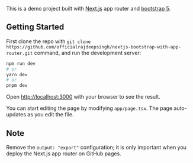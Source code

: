 This is a demo project built with [Next.js](https://nextjs.org/) app router and [bootstrap 5](https://getbootstrap.com/docs/5.3/getting-started/introduction/#cdn-links). 

## Getting Started

First clone the repo with `git clone https://github.com/officialrajdeepsingh/nextjs-bootstrap-with-app-router.git` command, and run the development server:

```bash
npm run dev
# or
yarn dev
# or
pnpm dev
```

Open [http://localhost:3000](http://localhost:3000) with your browser to see the result.

You can start editing the page by modifying `app/page.tsx`. The page auto-updates as you edit the file.

## Note
Remove the `output: "export"` configuration; it is only important when you deploy the Next.js app router on GitHub pages.  
